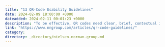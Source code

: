 ```yaml
---
title: "13 QR-Code Usability Guidelines"
date: 2024-02-09 18:00:00 +0000
dateadded: 2024-02-11 00:01:23 +0000
description: "To be effective, QR codes need clear, brief, contextual information and must lead the user to relevant pages."
link: "https://www.nngroup.com/articles/qr-code-guidelines/"
category:
directory: _directory/nielsen-norman-group.md
---
```

